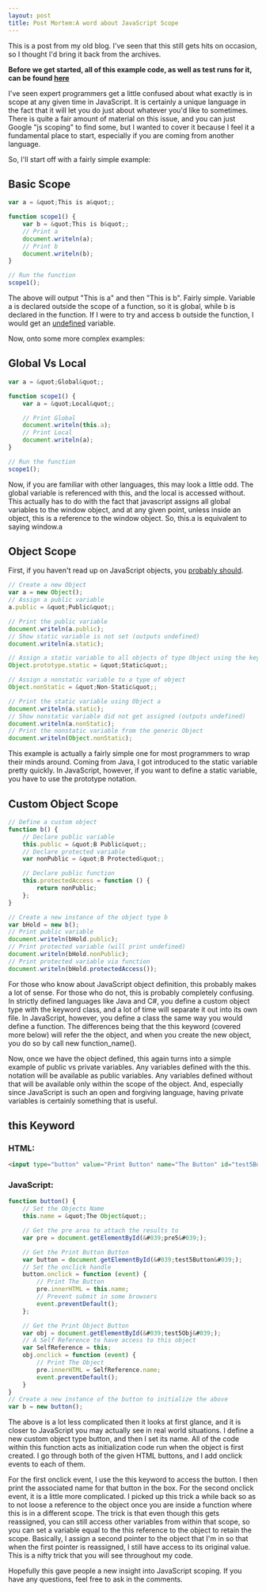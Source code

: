 ```yaml
---
layout: post
title: Post Mortem:A word about JavaScript Scope
---
```

This is a post from my old blog. I've seen that this still gets hits on occasion, so I thought I'd bring it back from the archives.

**Before we get started, all of this example code, as well as test runs for it, can be found [here](http://imgineme.com/jsscope.html)**

I've seen expert programmers get a little confused about what exactly is in scope at any given time in JavaScript. It is certainly a unique language in the fact that it will let you do just about whatever you'd like to sometimes. There is quite a fair amount of material on this issue, and you can just Google "js scoping" to find some, but I wanted to cover it because I feel it a fundamental place to start, especially if you are coming from another language.

So, I'll start off with a fairly simple example:

## Basic Scope

```javascript
var a = &quot;This is a&quot;;

function scope1() {
	var b = &quot;This is b&quot;;
	// Print a
	document.writeln(a);
	// Print b
	document.writeln(b);
}

// Run the function
scope1();
```

The above will output "This is a" and then "This is b". Fairly simple. Variable a is declared outside the scope of a function, so it is global, while b is declared in the function. If I were to try and access b outside the function, I would get an [undefined](https://blog.udemy.com/javascript-tutorial-learn-the-basics/#10_6) variable.

Now, onto some more complex examples:

## Global Vs Local

```javascript
var a = &quot;Global&quot;;

function scope1() {
	var a = &quot;Local&quot;;

	// Print Global
	document.writeln(this.a);
	// Print Local
	document.writeln(a);
}

// Run the function
scope1();
```

Now, if you are familiar with other languages, this may look a little odd. The global variable is referenced with this, and the local is accessed without. This actually has to do with the fact that javascript assigns all global variables to the window object, and at any given point, unless inside an object, this is a reference to the window object. So, this.a is equivalent to saying window.a

## Object Scope

First, if you haven't read up on JavaScript objects, you [probably should](https://blog.udemy.com/javascript-tutorial-learn-the-basics/#15).

```javascript
// Create a new Object
var a = new Object();
// Assign a public variable
a.public = &quot;Public&quot;;

// Print the public variable
document.writeln(a.public);
// Show static variable is not set (outputs undefined)
document.writeln(a.static);

// Assign a static variable to all objects of type Object using the keyword prototype
Object.prototype.static = &quot;Static&quot;;

// Assign a nonstatic variable to a type of object
Object.nonStatic = &quot;Non-Static&quot;;

// Print the static variable using Object a
document.writeln(a.static);
// Show nonstatic variable did not get assigned (outputs undefined)
document.writeln(a.nonStatic);
// Print the nonstatic variable from the generic Object
document.writeln(Object.nonStatic);
```

This example is actually a fairly simple one for most programmers to wrap their minds around. Coming from Java, I got introduced to the static variable pretty quickly. In JavaScript, however, if you want to define a static variable, you have to use the prototype notation.

## Custom Object Scope

```javascript
// Define a custom object
function b() {
	// Declare public variable
	this.public = &quot;B Public&quot;;
	// Declare protected variable
	var nonPublic = &quot;B Protected&quot;;

	// Declare public function
	this.protectedAccess = function () {
		return nonPublic;
	};
}

// Create a new instance of the object type b
var bHold = new b();
// Print public variable
document.writeln(bHold.public);
// Print protected variable (will print undefined)
document.writeln(bHold.nonPublic);
// Print protected variable via function
document.writeln(bHold.protectedAccess());
```

For those who know about JavaScript object definition, this probably makes a lot of sense. For those who do not, this is probably completely confusing. In strictly defined languages like Java and C#, you define a custom object type with the keyword class, and a lot of time will separate it out into its own file. In JavaScript, however, you define a class the same way you would define a function. The differences being that the this keyword (covered more below) will refer the the object, and when you create the new object, you do so by call new function_name().

Now, once we have the object defined, this again turns into a simple example of public vs private variables. Any variables defined with the this. notation will be available as public variables. Any variables defined without that will be available only within the scope of the object. And, especially since JavaScript is such an open and forgiving language, having private variables is certainly something that is useful.

## this Keyword
### HTML:

```html
<input type="button" value="Print Button" name="The Button" id="test5Button" /><input type="button" value="Print Object" id="test5Obj" />
```

### JavaScript:

```javascript
function button() {
	// Set the Objects Name
	this.name = &quot;The Object&quot;;

	// Get the pre area to attach the results to
	var pre = document.getElementById(&#039;pre5&#039;);

	// Get the Print Button Button
	var button = document.getElementById(&#039;test5Button&#039;);
	// Set the onclick handle
	button.onclick = function (event) {
		// Print The Button
		pre.innerHTML = this.name;
		// Prevent submit in some browsers
		event.preventDefault();
	};

	// Get the Print Object Button
	var obj = document.getElementById(&#039;test5Obj&#039;);
	// A Self Reference to have access to this object
	var SelfReference = this;
	obj.onclick = function (event) {
		// Print The Object
		pre.innerHTML = SelfReference.name;
		event.preventDefault();
	}
}
// Create a new instance of the button to initialize the above
var b = new button();
```

The above is a lot less complicated then it looks at first glance, and it is closer to JavaScript you may actually see in real world situations. I define a new custom object type button, and then I set its name. All of the code within this function acts as initialization code run when the object is first created. I go through both of the given HTML buttons, and I add onclick events to each of them.

For the first onclick event, I use the this keyword to access the button. I then print the associated name for that button in the box. For the second onclick event, it is a little more complicated. I picked up this trick a while back so as to not loose a reference to the object once you are inside a function where this is in a different scope. The trick is that even though this gets reassigned, you can still access other variables from within that scope, so you can set a variable equal to the this reference to the object to retain the scope. Basically, I assign a second pointer to the object that I'm in so that when the first pointer is reassigned, I still have access to its original value. This is a nifty trick that you will see throughout my code.

Hopefully this gave people a new insight into JavaScript scoping. If you have any questions, feel free to ask in the comments.
